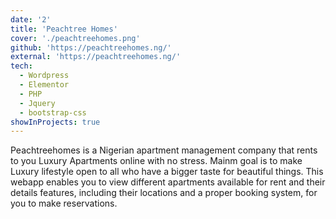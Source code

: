 ```yaml
---
date: '2'
title: 'Peachtree Homes'
cover: './peachtreehomes.png'
github: 'https://peachtreehomes.ng/'
external: 'https://peachtreehomes.ng/'
tech:
  - Wordpress
  - Elementor
  - PHP
  - Jquery
  - bootstrap-css
showInProjects: true
---
```


Peachtreehomes is a Nigerian apartment management company that rents to you Luxury Apartments online with no stress. Mainm goal is to make Luxury lifestyle open to all who have a bigger taste for beautiful things. This webapp enables you to view different apartments available for rent and their details features, including their locations and a proper booking system, for you to make reservations.
